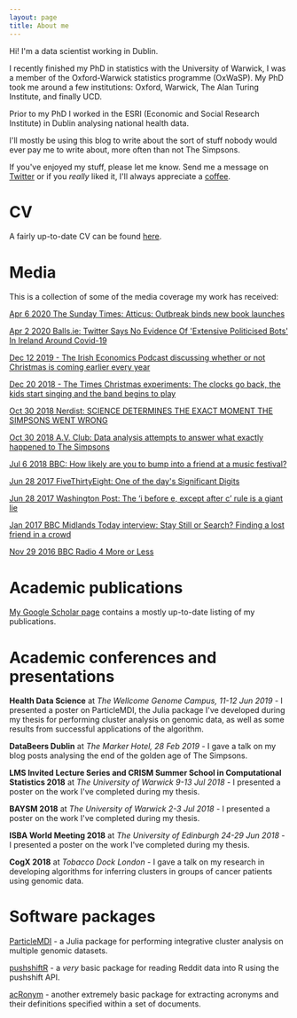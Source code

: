 ```yaml
---
layout: page
title: About me
---
```



Hi! I'm a data scientist working in Dublin.

I recently finished my PhD in statistics with the University of Warwick, I was a member of the
Oxford-Warwick statistics programme (OxWaSP). My PhD took me around a few institutions:
Oxford, Warwick, The Alan Turing Institute, and finally UCD.

Prior to my PhD I worked in the ESRI (Economic and Social Research Institute) in
Dublin analysing national health data.

I'll mostly be using this blog to write about the sort of stuff nobody would ever
pay me to write about, more often than not The Simpsons.

If you've enjoyed my stuff, please let me know. Send me a message on [Twitter](http://twitter.com/nathcun)
or if you _really_ liked it, I'll always appreciate a [coffee](http://buymeacoff.ee/r9U1Nsfve).

# CV

A fairly up-to-date CV can be found [here](https://raw.githubusercontent.com/nathancunn/nathancunn.github.io/master/_source/CV/nathan_cunningham_cv.pdf).

# Media
This is a collection of some of the media coverage my work has received:

[Apr 6 2020 The Sunday Times: Atticus: Outbreak binds new book launches](https://www.thetimes.co.uk/article/atticus-outbreak-binds-new-book-launches-3v8hvrfwz)

[Apr 2 2020 Balls.ie: Twitter Says No Evidence Of 'Extensive Politicised Bots' In Ireland Around Covid-19](https://www.balls.ie/the-rewind-news/twitter-says-no-evidence-extensive-politicised-bots-ireland-around-covid-19-429702)

[Dec 12 2019 - The Irish Economics Podcast discussing whether or not Christmas is coming earlier every year](https://shows.acast.com/the-irish-economics-podcast/episodes/christmas-ii-is-christmas-really-coming-earlier-every-year)

[Dec 20 2018 - The Times Christmas experiments: The clocks go back, the kids start singing and the band begins to play](https://www.thetimes.co.uk/article/the-times-christmas-experiments-the-clocks-go-back-the-kids-start-singing-and-the-band-begins-to-play-w96zkwxsb)

[Oct 30 2018 Nerdist: SCIENCE DETERMINES THE EXACT MOMENT THE SIMPSONS WENT WRONG](https://nerdist.com/when-did-the-simpsons-get-bad-according-to-science/?utm_campaign=coschedule&utm_source=twitter&utm_medium=nerdist&utm_content=Science%20Determines%20the%20Exact%20Moment%20THE%20SIMPSONS%20Went%20Wrong)

[Oct 30 2018 A.V. Club: Data analysis attempts to answer what exactly happened to The Simpsons](https://news.avclub.com/data-analysis-attempts-to-answer-what-exactly-happened-1829969920?utm_campaign=SF&utm_medium=SocialMarketing&utm_content=Main&utm_source=Twitter)

[Jul 6 2018 BBC: How likely are you to bump into a friend at a music festival?](https://www.bbc.com/news/uk-44547630)

[Jun 28 2017 FiveThirtyEight: One of the day's Significant Digits](https://fivethirtyeight.com/features/significant-digits-for-wednesday-june-28-2017/)

[Jun 28 2017 Washington Post: The ‘i before e, except after c’ rule is a giant lie](https://www.washingtonpost.com/news/wonk/wp/2017/06/28/the-i-before-e-except-after-c-rule-is-a-giant-lie/?utm_term=.08b7995a59d2)

[Jan 2017 BBC Midlands Today interview: Stay Still or Search? Finding a lost friend in a crowd](https://www.bbc.com/news/uk-england-coventry-warwickshire-38406905)

[Nov 29 2016 BBC Radio 4 More or Less](https://www.bbc.co.uk/programmes/b08343jx)

# Academic publications
[My Google Scholar page](https://scholar.google.com/citations?user=9-nPacsAAAAJ&hl=en) contains a mostly up-to-date listing of my publications.

# Academic conferences and presentations
**Health Data Science** at _The Wellcome Genome Campus, 11-12 Jun 2019_ - I presented a poster on ParticleMDI, the Julia package I've developed during my thesis for performing cluster analysis on genomic data, as well as some results from successful applications of the algorithm.

**DataBeers Dublin** at _The Marker Hotel, 28 Feb 2019_ - I gave a talk on my blog posts analysing the end of the golden age of The Simpsons.

**LMS Invited Lecture Series and CRISM Summer School in Computational Statistics 2018** at _The University of Warwick 9-13 Jul 2018_ - I presented a poster on the work I've completed during my thesis.

**BAYSM 2018** at _The University of Warwick 2-3 Jul 2018_ - I presented a poster on the work I've completed during my thesis.

**ISBA World Meeting 2018** at _The University of Edinburgh 24-29 Jun 2018_ -  I presented a poster on the work I've completed during my thesis.

**CogX 2018** at _Tobacco Dock London_ - I gave a talk on my research in developing algorithms for inferring clusters in groups of cancer patients using genomic data.


# Software packages
[ParticleMDI](https://github.com/nathancunn/particleMDI.jl) - a Julia package for performing integrative cluster analysis on multiple genomic datasets.

[pushshiftR](https://github.com/nathancunn/pushshiftR) - a _very_ basic package for reading Reddit data into R using the pushshift API.

[acRonym](https://github.com/nathancunn/acRonym) - another extremely basic package for extracting acronyms and their definitions specified within a set of documents.

